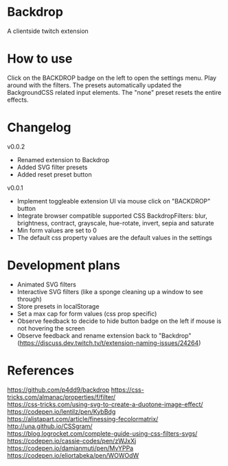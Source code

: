 # Backdrop

A clientside twitch extension

# How to use

Click on the BACKDROP badge on the left to open the settings menu. Play around with the filters. The presets automatically updated the BackgroundCSS related input elements. The "none" preset resets the entire effects.

# Changelog

v0.0.2

-   Renamed extension to Backdrop
-   Added SVG filter presets
-   Added reset preset button

v0.0.1

-   Implement toggleable extension UI via mouse click on "BACKDROP" button
-   Integrate browser compatible supported CSS BackdropFilters: blur, brightness, contract, grayscale, hue-rotate, invert, sepia and saturate
-   Min form values are set to 0
-   The default css property values are the default values in the settings

# Development plans

-   Animated SVG filters
-   Interactive SVG filters (like a sponge cleaning up a window to see through)
-   Store presets in localStorage
-   Set a max cap for form values (css prop specific)
-   Observe feedback to decide to hide button badge on the left if mouse is not hovering the screen
-   Observe feedback and rename extension back to "Backdrop" (https://discuss.dev.twitch.tv/t/extension-naming-issues/24264)

# References

https://github.com/p4dd9/backdrop
https://css-tricks.com/almanac/properties/f/filter/  
https://css-tricks.com/using-svg-to-create-a-duotone-image-effect/  
https://codepen.io/lentilz/pen/KybBdg  
https://alistapart.com/article/finessing-fecolormatrix/  
http://una.github.io/CSSgram/  
https://blog.logrocket.com/complete-guide-using-css-filters-svgs/  
https://codepen.io/cassie-codes/pen/zWJxXj  
https://codepen.io/damianmuti/pen/MvYPPa
https://codepen.io/eliortabeka/pen/WOWOdW
